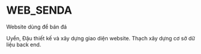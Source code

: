 # WEB_SENDA
Website dùng để bán đá

Uyển, Đậu thiết kế và xây dựng giao diện website.
Thạch xây dựng cơ sở dữ liệu back end.


